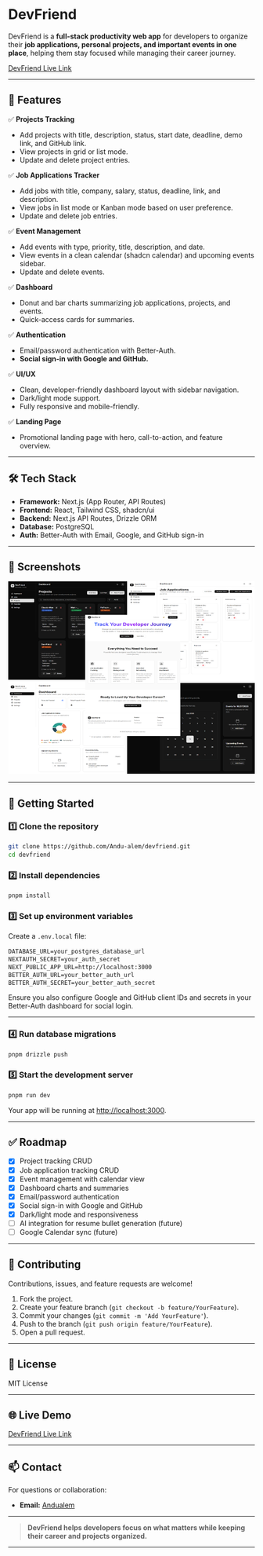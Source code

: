 # DevFriend

DevFriend is a **full-stack productivity web app** for developers to organize their **job applications, personal projects, and important events in one place**, helping them stay focused while managing their career journey.

[DevFriend Live Link](https://devfriend-one.vercel.app)


---

## 🚀 Features

✅ **Projects Tracking**

* Add projects with title, description, status, start date, deadline, demo link, and GitHub link.
* View projects in grid or list mode.
* Update and delete project entries.

✅ **Job Applications Tracker**

* Add jobs with title, company, salary, status, deadline, link, and description.
* View jobs in list mode or Kanban mode based on user preference.
* Update and delete job entries.

✅ **Event Management**

* Add events with type, priority, title, description, and date.
* View events in a clean calendar (shadcn calendar) and upcoming events sidebar.
* Update and delete events.

✅ **Dashboard**

* Donut and bar charts summarizing job applications, projects, and events.
* Quick-access cards for summaries.

✅ **Authentication**

* Email/password authentication with Better-Auth.
* **Social sign-in with Google and GitHub.**

✅ **UI/UX**

* Clean, developer-friendly dashboard layout with sidebar navigation.
* Dark/light mode support.
* Fully responsive and mobile-friendly.

✅ **Landing Page**

* Promotional landing page with hero, call-to-action, and feature overview.

---

## 🛠 Tech Stack

* **Framework:** Next.js (App Router, API Routes)
* **Frontend:** React, Tailwind CSS, shadcn/ui
* **Backend:** Next.js API Routes, Drizzle ORM
* **Database:** PostgreSQL
* **Auth:** Better-Auth with Email, Google, and GitHub sign-in

---

## 📸 Screenshots

![Screenshot](public/devfriend.png)


---

## 🚀 Getting Started

### 1️⃣ Clone the repository

```bash
git clone https://github.com/Andu-alem/devfriend.git
cd devfriend
```

### 2️⃣ Install dependencies

```bash
pnpm install
```

### 3️⃣ Set up environment variables

Create a `.env.local` file:

```env
DATABASE_URL=your_postgres_database_url
NEXTAUTH_SECRET=your_auth_secret
NEXT_PUBLIC_APP_URL=http://localhost:3000
BETTER_AUTH_URL=your_better_auth_url
BETTER_AUTH_SECRET=your_better_auth_secret
```

Ensure you also configure Google and GitHub client IDs and secrets in your Better-Auth dashboard for social login.

---

### 4️⃣ Run database migrations

```bash
pnpm drizzle push
```

### 5️⃣ Start the development server

```bash
pnpm run dev
```

Your app will be running at [http://localhost:3000](http://localhost:3000).

---

## ✅ Roadmap

* [x] Project tracking CRUD
* [x] Job application tracking CRUD
* [x] Event management with calendar view
* [x] Dashboard charts and summaries
* [x] Email/password authentication
* [x] Social sign-in with Google and GitHub
* [x] Dark/light mode and responsiveness
* [ ] AI integration for resume bullet generation (future)
* [ ] Google Calendar sync (future)

---

## 🤝 Contributing

Contributions, issues, and feature requests are welcome!

1. Fork the project.
2. Create your feature branch (`git checkout -b feature/YourFeature`).
3. Commit your changes (`git commit -m 'Add YourFeature'`).
4. Push to the branch (`git push origin feature/YourFeature`).
5. Open a pull request.

---

## 📄 License

MIT License

---

## 🌐 Live Demo

[DevFriend Live Link](https://devfriend-one.vercel.app)

---

## 📫 Contact

For questions or collaboration:

* **Email:** [Andualem](mailto:andualem.fereja12@gmail.com)

---

> **DevFriend helps developers focus on what matters while keeping their career and projects organized.**

---
